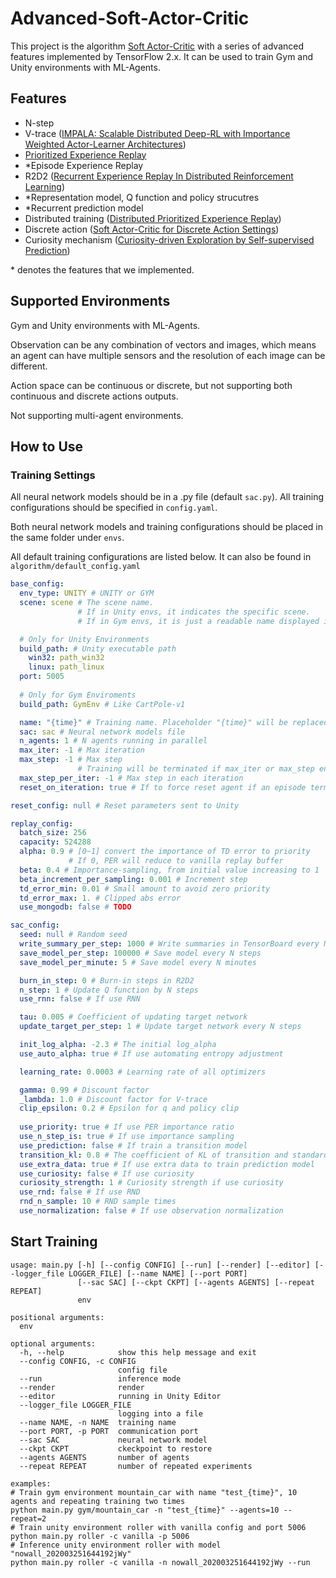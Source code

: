 # Advanced-Soft-Actor-Critic

This project is the algorithm [Soft Actor-Critic](https://arxiv.org/pdf/1812.05905) with a series of advanced features implemented by TensorFlow 2.x. It can be used to train Gym and Unity environments with ML-Agents.

## Features

- N-step
- V-trace ([IMPALA: Scalable Distributed Deep-RL with Importance Weighted Actor-Learner Architectures](http://arxiv.org/abs/1802.01561))
- [Prioritized Experience Replay](http://arxiv.org/abs/1511.05952)
- *Episode Experience Replay
- R2D2 ([Recurrent Experience Replay In Distributed Reinforcement Learning](https://openreview.net/pdf?id=r1lyTjAqYX))
- *Representation model, Q function and policy strucutres
- *Recurrent prediction model
- Distributed training ([Distributed Prioritized Experience Replay](http://arxiv.org/abs/1803.00933))
- Discrete action ([Soft Actor-Critic for Discrete Action Settings](http://arxiv.org/abs/1910.07207))
- Curiosity mechanism ([Curiosity-driven Exploration by Self-supervised Prediction](http://arxiv.org/abs/1705.05363))

\* denotes the features that we implemented.

## Supported Environments

Gym and Unity environments with ML-Agents. 

Observation can be any combination of vectors and images, which means an agent can have multiple sensors and the resolution of each image can be different.

Action space can be continuous or discrete, but not supporting both continuous and discrete actions outputs.

Not supporting multi-agent environments.

## How to Use

### Training Settings

All neural network models should be in a .py file (default `sac.py`). All training configurations should be specified in `config.yaml`.

Both neural network models and training configurations should be placed in the same folder under `envs`.

All default training configurations are listed below. It can also be found in `algorithm/default_config.yaml`

```yaml
base_config:
  env_type: UNITY # UNITY or GYM
  scene: scene # The scene name. 
               # If in Unity envs, it indicates the specific scene. 
               # If in Gym envs, it is just a readable name displayed in TensorBoard

  # Only for Unity Environments
  build_path: # Unity executable path
    win32: path_win32
    linux: path_linux
  port: 5005
  
  # Only for Gym Enviroments
  build_path: GymEnv # Like CartPole-v1

  name: "{time}" # Training name. Placeholder "{time}" will be replaced to the time that trianing begins
  sac: sac # Neural network models file
  n_agents: 1 # N agents running in parallel
  max_iter: -1 # Max iteration
  max_step: -1 # Max step
               # Training will be terminated if max_iter or max_step encounters
  max_step_per_iter: -1 # Max step in each iteration
  reset_on_iteration: true # If to force reset agent if an episode terminated

reset_config: null # Reset parameters sent to Unity

replay_config:
  batch_size: 256
  capacity: 524288
  alpha: 0.9 # [0~1] convert the importance of TD error to priority
             # If 0, PER will reduce to vanilla replay buffer
  beta: 0.4 # Importance-sampling, from initial value increasing to 1
  beta_increment_per_sampling: 0.001 # Increment step
  td_error_min: 0.01 # Small amount to avoid zero priority
  td_error_max: 1. # Clipped abs error
  use_mongodb: false # TODO

sac_config:
  seed: null # Random seed
  write_summary_per_step: 1000 # Write summaries in TensorBoard every N steps
  save_model_per_step: 100000 # Save model every N steps
  save_model_per_minute: 5 # Save model every N minutes

  burn_in_step: 0 # Burn-in steps in R2D2
  n_step: 1 # Update Q function by N steps
  use_rnn: false # If use RNN

  tau: 0.005 # Coefficient of updating target network
  update_target_per_step: 1 # Update target network every N steps

  init_log_alpha: -2.3 # The initial log_alpha
  use_auto_alpha: true # If use automating entropy adjustment

  learning_rate: 0.0003 # Learning rate of all optimizers

  gamma: 0.99 # Discount factor
  _lambda: 1.0 # Discount factor for V-trace
  clip_epsilon: 0.2 # Epsilon for q and policy clip
  
  use_priority: true # If use PER importance ratio
  use_n_step_is: true # If use importance sampling
  use_prediction: false # If train a transition model
  transition_kl: 0.8 # The coefficient of KL of transition and standard normal
  use_extra_data: true # If use extra data to train prediction model
  use_curiosity: false # If use curiosity
  curiosity_strength: 1 # Curiosity strength if use curiosity
  use_rnd: false # If use RND
  rnd_n_sample: 10 # RND sample times
  use_normalization: false # If use observation normalization
```

## Start Training

```
usage: main.py [-h] [--config CONFIG] [--run] [--render] [--editor] [--logger_file LOGGER_FILE] [--name NAME] [--port PORT]
               [--sac SAC] [--ckpt CKPT] [--agents AGENTS] [--repeat REPEAT]
               env

positional arguments:
  env

optional arguments:
  -h, --help            show this help message and exit
  --config CONFIG, -c CONFIG
                        config file
  --run                 inference mode
  --render              render
  --editor              running in Unity Editor
  --logger_file LOGGER_FILE
                        logging into a file
  --name NAME, -n NAME  training name
  --port PORT, -p PORT  communication port
  --sac SAC             neural network model
  --ckpt CKPT           ckeckpoint to restore
  --agents AGENTS       number of agents
  --repeat REPEAT       number of repeated experiments

examples:
# Train gym environment mountain_car with name "test_{time}", 10 agents and repeating training two times
python main.py gym/mountain_car -n "test_{time}" --agents=10 --repeat=2
# Train unity environment roller with vanilla config and port 5006
python main.py roller -c vanilla -p 5006
# Inference unity environment roller with model "nowall_202003251644192jWy"
python main.py roller -c vanilla -n nowall_202003251644192jWy --run
```
